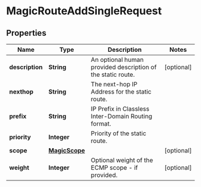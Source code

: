 

# MagicRouteAddSingleRequest


## Properties

| Name | Type | Description | Notes |
|------------ | ------------- | ------------- | -------------|
|**description** | **String** | An optional human provided description of the static route. |  [optional] |
|**nexthop** | **String** | The next-hop IP Address for the static route. |  |
|**prefix** | **String** | IP Prefix in Classless Inter-Domain Routing format. |  |
|**priority** | **Integer** | Priority of the static route. |  |
|**scope** | [**MagicScope**](MagicScope.md) |  |  [optional] |
|**weight** | **Integer** | Optional weight of the ECMP scope - if provided. |  [optional] |



